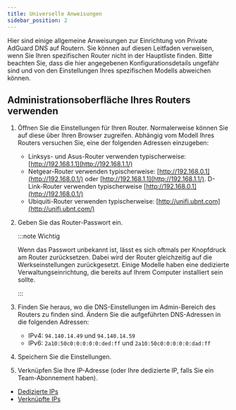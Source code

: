 ```yaml
---
title: Universelle Anweisungen
sidebar_position: 2
---
```


Hier sind einige allgemeine Anweisungen zur Einrichtung von Private AdGuard DNS auf Routern. Sie können auf diesen Leitfaden verweisen, wenn Sie Ihren spezifischen Router nicht in der Hauptliste finden. Bitte beachten Sie, dass die hier angegebenen Konfigurationsdetails ungefähr sind und von den Einstellungen Ihres spezifischen Modells abweichen können.

## Administrationsoberfläche Ihres Routers verwenden

1. Öffnen Sie die Einstellungen für Ihren Router. Normalerweise können Sie auf diese über Ihren Browser zugreifen. Abhängig vom Modell Ihres Routers versuchen Sie, eine der folgenden Adressen einzugeben:
   - Linksys- und Asus-Router verwenden typischerweise: [http://192.168.1.1](http://192.168.1.1/)
   - Netgear-Router verwenden typischerweise: [http://192.168.0.1](http://192.168.0.1/) oder [http://192.168.1.1](http://192.168.1.1/). D-Link-Router verwenden typischerweise [http://192.168.0.1](http://192.168.0.1/)
   - Ubiquiti-Router verwenden typischerweise: [http://unifi.ubnt.com](http://unifi.ubnt.com/)

2. Geben Sie das Router-Passwort ein.

   :::note Wichtig

   Wenn das Passwort unbekannt ist, lässt es sich oftmals per Knopfdruck am Router zurücksetzen. Dabei wird der Router gleichzeitig auf die Werkseinstellungen zurückgesetzt. Einige Modelle haben eine dedizierte Verwaltungseinrichtung, die bereits auf Ihrem Computer installiert sein sollte.

   :::

3. Finden Sie heraus, wo die DNS-Einstellungen im Admin-Bereich des Routers zu finden sind. Ändern Sie die aufgeführten DNS-Adressen in die folgenden Adressen:
   - IPv4: `94.140.14.49` und `94.140.14.59`
   - IPv6: `2a10:50c0:0:0:0:0:ded:ff` und `2a10:50c0:0:0:0:0:dad:ff`

4. Speichern Sie die Einstellungen.

5. Verknüpfen Sie Ihre IP-Adresse (oder Ihre dedizierte IP, falls Sie ein Team-Abonnement haben).

- [Dedizierte IPs](/private-dns/connect-devices/other-options/dedicated-ip.md)
- [Verknüpfte IPs](/private-dns/connect-devices/other-options/linked-ip.md)
